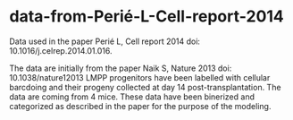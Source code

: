 # data-from-Perié-L-Cell-report-2014
Data used in the paper Perié L, Cell report 2014 doi: 10.1016/j.celrep.2014.01.016.

The data are initially from the paper Naik S, Nature 2013 doi: 10.1038/nature12013
LMPP progenitors have been labelled with cellular barcdoing and their progeny collected at day 14 post-transplantation. The data are coming from 4 mice. 
These data have been binerized and categorized as described in the paper for the purpose of the modeling. 
